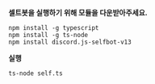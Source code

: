 **셀트봇을 실행하기 위해 모듈을 다운받아주세요.**
```
npm install -g typescript
npm install -g ts-node
npm install discord.js-selfbot-v13
```

**실행**
```
ts-node self.ts
```
